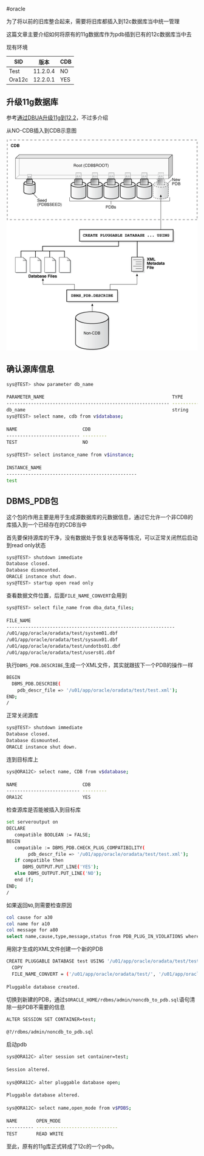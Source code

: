#oracle

为了将以前的旧库整合起来，需要将旧库都插入到12c数据库当中统一管理

这篇文章主要介绍如何将原有的11g数据库作为pdb插到已有的12c数据库当中去

现有环境

|SID|版本|CDB|
| --------| ----------| -----|
|Test|11.2.0.4|NO|
|Ora12c|12.2.0.1|YES|

## 升级11g数据库

参考[通过DBUA升级11g到12.2](https://www.xbdba.com/2018/12/11/oracle-11g-dbua-upgrade-12cr2/ "通过DBUA升级11g到12.2")，不过多介绍

从NO-CDB插入到CDB示意图

![plug-in-a-non-cdb-to-cdb](assets/plug-in-a-non-cdb-to-cdb-20240227181535-vihelhu.png)

## 确认源库信息

```bash
sys@TEST> show parameter db_name

PARAMETER_NAME                                               TYPE                              VALUE
------------------------------------------------------------ --------------------------------- -----------------------------------------------
db_name                                                      string                            test
sys@TEST> select name, cdb from v$database;

NAME                        CDB
--------------------------- ---------
TEST                        NO

sys@TEST> select instance_name from v$instance;

INSTANCE_NAME
------------------------------------------------
test
```

## DBMS_PDB包

这个包的作用主要是用于生成源数据库的元数据信息，通过它允许一个非CDB的库插入到一个已经存在的CDB当中

首先要保持源库的干净，没有数据处于恢复状态等等情况，可以正常关闭然后启动到read only状态

```bash
sys@TEST> shutdown immediate
Database closed.
Database dismounted.
ORACLE instance shut down.
sys@TEST> startup open read only
```

查看数据文件位置，后面`FILE_NAME_CONVERT`​会用到

```bash
sys@TEST> select file_name from dba_data_files;

FILE_NAME
--------------------------------------------------------------
/u01/app/oracle/oradata/test/system01.dbf
/u01/app/oracle/oradata/test/sysaux01.dbf
/u01/app/oracle/oradata/test/undotbs01.dbf
/u01/app/oracle/oradata/test/users01.dbf
```

执行`DBMS_PDB.DESCRIBE`​,生成一个XML文件，其实就跟拔下一个PDB的操作一样

```bash
BEGIN
  DBMS_PDB.DESCRIBE(
    pdb_descr_file => '/u01/app/oracle/oradata/test/test.xml');
END;
/
```

正常关闭源库

```bash
sys@TEST> shutdown immediate
Database closed.
Database dismounted.
ORACLE instance shut down.
```

连到目标库上

```bash
sys@ORA12C> select name, CDB from v$database;

NAME                        CDB
--------------------------- ---------
ORA12C                      YES
```

检查源库是否能被插入到目标库

```bash
set serveroutput on
DECLARE
   compatible BOOLEAN := FALSE;
BEGIN   
   compatible := DBMS_PDB.CHECK_PLUG_COMPATIBILITY(
        pdb_descr_file => '/u01/app/oracle/oradata/test/test.xml');
   if compatible then
      DBMS_OUTPUT.PUT_LINE('YES');
   else DBMS_OUTPUT.PUT_LINE('NO');
   end if;
END;
/
```

如果返回`NO`​,则需要检查原因

```bash
col cause for a30
col name for a10
col message for a80
select name,cause,type,message,status from PDB_PLUG_IN_VIOLATIONS where name='TEST';
```

用刚才生成的XML文件创建一个新的PDB

```bash
CREATE PLUGGABLE DATABASE test USING '/u01/app/oracle/oradata/test/test.xml'
  COPY
  FILE_NAME_CONVERT = ('/u01/app/oracle/oradata/test/', '/u01/app/oracle/oradata/ora12c/test/');

Pluggable database created.
```

切换到新建的PDB，通过`$ORACLE_HOME/rdbms/admin/noncdb_to_pdb.sql`​语句清除一些PDB不需要的信息

```bash
ALTER SESSION SET CONTAINER=test;

@?/rdbms/admin/noncdb_to_pdb.sql
```

启动pdb

```bash
sys@ORA12C> alter session set container=test;

Session altered.

sys@ORA12C> alter pluggable database open;

Pluggable database altered.

sys@ORA12C> select name,open_mode from v$PDBS;

NAME       OPEN_MODE
---------- ------------------------------
TEST       READ WRITE
```

至此，原有的11g库正式转成了12c的一个pdb。
